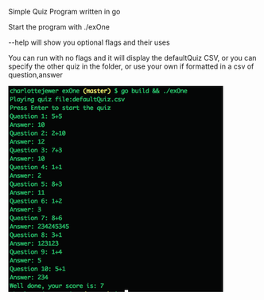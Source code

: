 Simple Quiz Program written in go

Start the program with ./exOne

--help will show you optional flags and their uses

You can run with no flags and it will display the defaultQuiz CSV, or you can specify the other quiz in the folder, or use your own if formatted in a csv of question,answer

![Screenshot](screenshot.png)